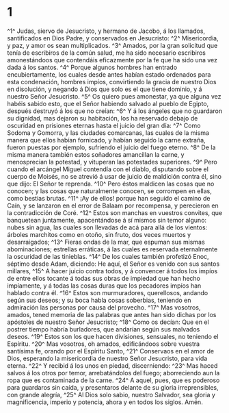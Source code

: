 # 1 
^1^ Judas, siervo de Jesucristo, y hermano de Jacobo, á los llamados, santificados en Dios Padre, y conservados en Jesucristo: ^2^ Misericordia, y paz, y amor os sean multiplicados. ^3^ Amados, por la gran solicitud que tenía de escribiros de la común salud, me ha sido necesario escribiros amonestándoos que contendáis eficazmente por la fe que ha sido una vez dada á los santos. ^4^ Porque algunos hombres han entrado encubiertamente, los cuales desde antes habían estado ordenados para esta condenación, hombres impíos, convirtiendo la gracia de nuestro Dios en disolución, y negando á Dios que solo es el que tiene dominio, y á nuestro Señor Jesucristo. ^5^ Os quiero pues amonestar, ya que alguna vez habéis sabido esto, que el Señor habiendo salvado al pueblo de Egipto, después destruyó á los que no creían: ^6^ Y á los ángeles que no guardaron su dignidad, mas dejaron su habitación, los ha reservado debajo de oscuridad en prisiones eternas hasta el juicio del gran día: ^7^ Como Sodoma y Gomorra, y las ciudades comarcanas, las cuales de la misma manera que ellos habían fornicado, y habían seguido la carne extraña, fueron puestas por ejemplo, sufriendo el juicio del fuego eterno. ^8^ De la misma manera también estos soñadores amancillan la carne, y menosprecian la potestad, y vituperan las potestades superiores. ^9^ Pero cuando el arcángel Miguel contendía con el diablo, disputando sobre el cuerpo de Moisés, no se atrevió á usar de juicio de maldición contra él, sino que dijo: El Señor te reprenda. ^10^ Pero éstos maldicen las cosas que no conocen; y las cosas que naturalmente conocen, se corrompen en ellas, como bestias brutas. ^11^ ¡Ay de ellos! porque han seguido el camino de Caín, y se lanzaron en el error de Balaam por recompensa, y perecieron en la contradicción de Coré. ^12^ Estos son manchas en vuestros convites, que banquetean juntamente, apacentándose á sí mismos sin temor alguno: nubes sin agua, las cuales son llevadas de acá para allá de los vientos: árboles marchitos como en otoño, sin fruto, dos veces muertos y desarraigados; ^13^ Fieras ondas de la mar, que espuman sus mismas abominaciones; estrellas erráticas, á las cuales es reservada eternalmente la oscuridad de las tinieblas. ^14^ De los cuales también profetizó Enoc, séptimo desde Adam, diciendo: He aquí, el Señor es venido con sus santos millares, ^15^ A hacer juicio contra todos, y á convencer á todos los impíos de entre ellos tocante á todas sus obras de impiedad que han hecho impíamente, y á todas las cosas duras que los pecadores impíos han hablado contra él. ^16^ Estos son murmuradores, querellosos, andando según sus deseos; y su boca habla cosas soberbias, teniendo en admiración las personas por causa del provecho. ^17^ Mas vosotros, amados, tened memoria de las palabras que antes han sido dichas por los apóstoles de nuestro Señor Jesucristo; ^18^ Como os decían: Que en el postrer tiempo habría burladores, que andarían según sus malvados deseos. ^19^ Estos son los que hacen divisiones, sensuales, no teniendo el Espíritu. ^20^ Mas vosotros, oh amados, edificándoos sobre vuestra santísima fe, orando por el Espíritu Santo, ^21^ Conservaos en el amor de Dios, esperando la misericordia de nuestro Señor Jesucristo, para vida eterna. ^22^ Y recibid á los unos en piedad, discerniendo: ^23^ Mas haced salvos á los otros por temor, arrebatándolos del fuego; aborreciendo aun la ropa que es contaminada de la carne. ^24^ A aquel, pues, que es poderoso para guardaros sin caída, y presentaros delante de su gloria irreprensibles, con grande alegría, ^25^ Al Dios solo sabio, nuestro Salvador, sea gloria y magnificencia, imperio y potencia, ahora y en todos los siglos. Amén. 